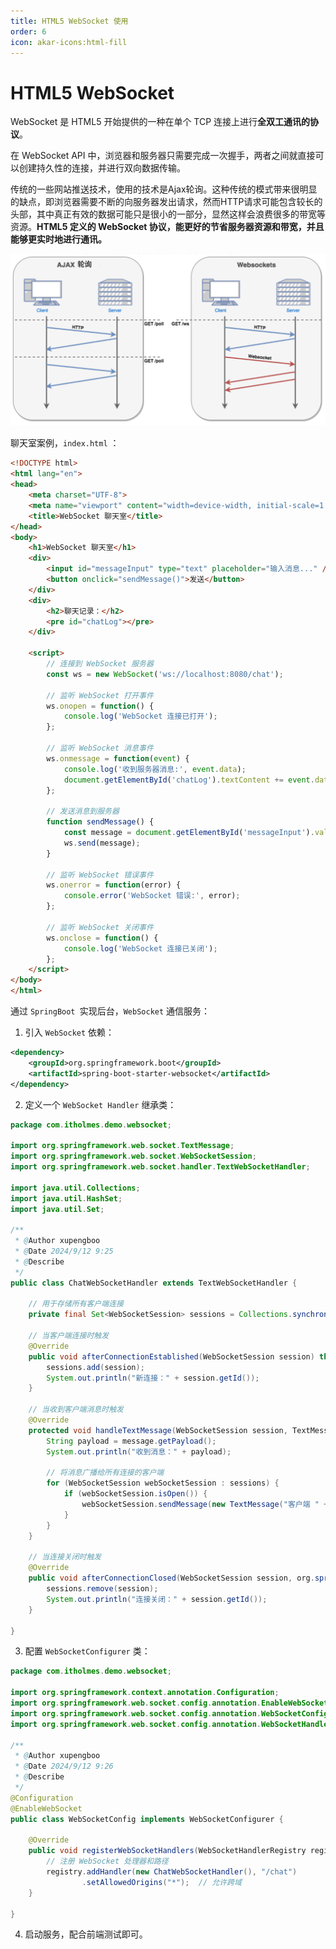 ```yaml
---
title: HTML5 WebSocket 使用
order: 6
icon: akar-icons:html-fill
---
```


# HTML5 WebSocket

WebSocket 是 HTML5 开始提供的一种在单个 TCP 连接上进行**全双工通讯的协议**。

在 WebSocket API 中，浏览器和服务器只需要完成一次握手，两者之间就直接可以创建持久性的连接，并进行双向数据传输。

传统的一些网站推送技术，使用的技术是Ajax轮询。这种传统的模式带来很明显的缺点，即浏览器需要不断的向服务器发出请求，然而HTTP请求可能包含较长的头部，其中真正有效的数据可能只是很小的一部分，显然这样会浪费很多的带宽等资源。**HTML5 定义的 WebSocket 协议，能更好的节省服务器资源和带宽，并且能够更实时地进行通讯。**

![image-20240912092015069](https://raw.githubusercontent.com/xupengboo/xupengboo-picture/main/img/image-20240912092015069.png)



聊天室案例，`index.html` ：

```html
<!DOCTYPE html>
<html lang="en">
<head>
    <meta charset="UTF-8">
    <meta name="viewport" content="width=device-width, initial-scale=1.0">
    <title>WebSocket 聊天室</title>
</head>
<body>
    <h1>WebSocket 聊天室</h1>
    <div>
        <input id="messageInput" type="text" placeholder="输入消息..." />
        <button onclick="sendMessage()">发送</button>
    </div>
    <div>
        <h2>聊天记录：</h2>
        <pre id="chatLog"></pre>
    </div>

    <script>
        // 连接到 WebSocket 服务器
        const ws = new WebSocket('ws://localhost:8080/chat');

        // 监听 WebSocket 打开事件
        ws.onopen = function() {
            console.log('WebSocket 连接已打开');
        };

        // 监听 WebSocket 消息事件
        ws.onmessage = function(event) {
            console.log('收到服务器消息:', event.data);
            document.getElementById('chatLog').textContent += event.data + '\n';
        };

        // 发送消息到服务器
        function sendMessage() {
            const message = document.getElementById('messageInput').value;
            ws.send(message);
        }

        // 监听 WebSocket 错误事件
        ws.onerror = function(error) {
            console.error('WebSocket 错误:', error);
        };

        // 监听 WebSocket 关闭事件
        ws.onclose = function() {
            console.log('WebSocket 连接已关闭');
        };
    </script>
</body>
</html>
```

通过 `SpringBoot `实现后台，`WebSocket` 通信服务：

1. 引入 `WebSocket` 依赖：

```xml
<dependency>
    <groupId>org.springframework.boot</groupId>
    <artifactId>spring-boot-starter-websocket</artifactId>
</dependency>
```

2. 定义一个 `WebSocket Handler` 继承类：

```java
package com.itholmes.demo.websocket;

import org.springframework.web.socket.TextMessage;
import org.springframework.web.socket.WebSocketSession;
import org.springframework.web.socket.handler.TextWebSocketHandler;

import java.util.Collections;
import java.util.HashSet;
import java.util.Set;

/**
 * @Author xupengboo
 * @Date 2024/9/12 9:25
 * @Describe
 */
public class ChatWebSocketHandler extends TextWebSocketHandler {

    // 用于存储所有客户端连接
    private final Set<WebSocketSession> sessions = Collections.synchronizedSet(new HashSet<>());

    // 当客户端连接时触发
    @Override
    public void afterConnectionEstablished(WebSocketSession session) throws Exception {
        sessions.add(session);
        System.out.println("新连接：" + session.getId());
    }

    // 当收到客户端消息时触发
    @Override
    protected void handleTextMessage(WebSocketSession session, TextMessage message) throws Exception {
        String payload = message.getPayload();
        System.out.println("收到消息：" + payload);

        // 将消息广播给所有连接的客户端
        for (WebSocketSession webSocketSession : sessions) {
            if (webSocketSession.isOpen()) {
                webSocketSession.sendMessage(new TextMessage("客户端 " + session.getId() + " 说：" + payload));
            }
        }
    }

    // 当连接关闭时触发
    @Override
    public void afterConnectionClosed(WebSocketSession session, org.springframework.web.socket.CloseStatus status) throws Exception {
        sessions.remove(session);
        System.out.println("连接关闭：" + session.getId());
    }

}
```

3. 配置 `WebSocketConfigurer` 类：

```java
package com.itholmes.demo.websocket;

import org.springframework.context.annotation.Configuration;
import org.springframework.web.socket.config.annotation.EnableWebSocket;
import org.springframework.web.socket.config.annotation.WebSocketConfigurer;
import org.springframework.web.socket.config.annotation.WebSocketHandlerRegistry;

/**
 * @Author xupengboo
 * @Date 2024/9/12 9:26
 * @Describe
 */
@Configuration
@EnableWebSocket
public class WebSocketConfig implements WebSocketConfigurer {

    @Override
    public void registerWebSocketHandlers(WebSocketHandlerRegistry registry) {
        // 注册 WebSocket 处理器和路径
        registry.addHandler(new ChatWebSocketHandler(), "/chat")
                .setAllowedOrigins("*");  // 允许跨域
    }

}
```

4. 启动服务，配合前端测试即可。

